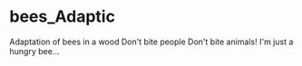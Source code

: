 # bees_Adaptic
Adaptation of bees in a wood
Don't bite people
Don't bite animals!
I'm just a hungry bee...
